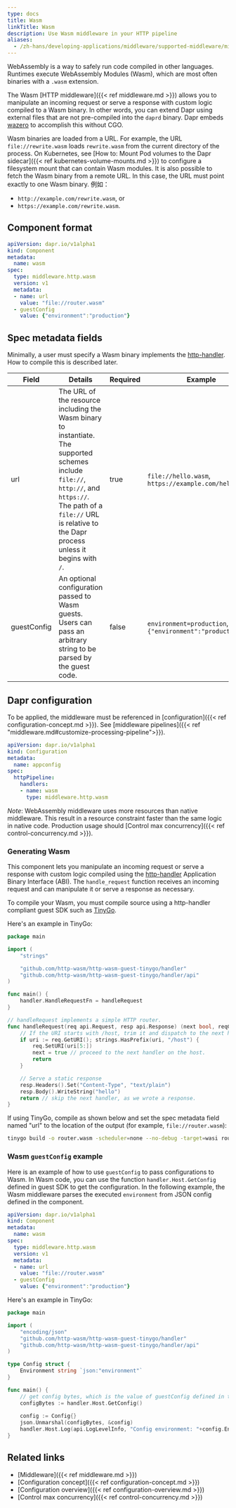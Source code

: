 ```yaml
---
type: docs
title: Wasm
linkTitle: Wasm
description: Use Wasm middleware in your HTTP pipeline
aliases:
  - /zh-hans/developing-applications/middleware/supported-middleware/middleware-wasm/
---
```


WebAssembly is a way to safely run code compiled in other languages. Runtimes
execute WebAssembly Modules (Wasm), which are most often binaries with a `.wasm`
extension.

The Wasm [HTTP middleware]({{< ref middleware.md >}}) allows you to manipulate
an incoming request or serve a response with custom logic compiled to a Wasm
binary. In other words, you can extend Dapr using external files that are not
pre-compiled into the `daprd` binary. Dapr embeds [wazero](https://wazero.io)
to accomplish this without CGO.

Wasm binaries are loaded from a URL. For example, the URL `file://rewrite.wasm`
loads `rewrite.wasm` from the current directory of the process. On Kubernetes,
see [How to: Mount Pod volumes to the Dapr sidecar]({{< ref kubernetes-volume-mounts.md >}})
to configure a filesystem mount that can contain Wasm modules.
It is also possible to fetch the Wasm binary from a remote URL. In this case,
the URL must point exactly to one Wasm binary. 例如：

- `http://example.com/rewrite.wasm`, or
- `https://example.com/rewrite.wasm`.

## Component format

```yaml
apiVersion: dapr.io/v1alpha1
kind: Component
metadata:
  name: wasm
spec:
  type: middleware.http.wasm
  version: v1
  metadata:
  - name: url
    value: "file://router.wasm"
  - guestConfig
    value: {"environment":"production"}
```

## Spec metadata fields

Minimally, a user must specify a Wasm binary implements the [http-handler](https://http-wasm.io/http-handler/).
How to compile this is described later.

| Field       | Details                                                                                                                                                                                                                      | Required | Example                                                 |
| ----------- | ---------------------------------------------------------------------------------------------------------------------------------------------------------------------------------------------------------------------------- | -------- | ------------------------------------------------------- |
| url         | The URL of the resource including the Wasm binary to instantiate. The supported schemes include `file://`, `http://`, and `https://`. The path of a `file://` URL is relative to the Dapr process unless it begins with `/`. | true     | `file://hello.wasm`, `https://example.com/hello.wasm`   |
| guestConfig | An optional configuration passed to Wasm guests. Users can pass an arbitrary string to be parsed by the guest code.                                                                                                          | false    | `environment=production`,`{"environment":"production"}` |

## Dapr configuration

To be applied, the middleware must be referenced in [configuration]({{< ref configuration-concept.md >}}).
See [middleware pipelines]({{< ref "middleware.md#customize-processing-pipeline">}}).

```yaml
apiVersion: dapr.io/v1alpha1
kind: Configuration
metadata:
  name: appconfig
spec:
  httpPipeline:
    handlers:
    - name: wasm
      type: middleware.http.wasm
```

_Note_: WebAssembly middleware uses more resources than native middleware. This
result in a resource constraint faster than the same logic in native code.
Production usage should [Control max concurrency]({{< ref control-concurrency.md >}}).

### Generating Wasm

This component lets you manipulate an incoming request or serve a response with
custom logic compiled using the [http-handler](https://http-wasm.io/http-handler/)
Application Binary Interface (ABI). The `handle_request` function receives an
incoming request and can manipulate it or serve a response as necessary.

To compile your Wasm, you must compile source using a http-handler compliant
guest SDK such as [TinyGo](https://github.com/http-wasm/http-wasm-guest-tinygo).

Here's an example in TinyGo:

```go
package main

import (
	"strings"

	"github.com/http-wasm/http-wasm-guest-tinygo/handler"
	"github.com/http-wasm/http-wasm-guest-tinygo/handler/api"
)

func main() {
	handler.HandleRequestFn = handleRequest
}

// handleRequest implements a simple HTTP router.
func handleRequest(req api.Request, resp api.Response) (next bool, reqCtx uint32) {
	// If the URI starts with /host, trim it and dispatch to the next handler.
	if uri := req.GetURI(); strings.HasPrefix(uri, "/host") {
		req.SetURI(uri[5:])
		next = true // proceed to the next handler on the host.
		return
	}

	// Serve a static response
	resp.Headers().Set("Content-Type", "text/plain")
	resp.Body().WriteString("hello")
	return // skip the next handler, as we wrote a response.
}
```

If using TinyGo, compile as shown below and set the spec metadata field named
"url" to the location of the output (for example, `file://router.wasm`):

```bash
tinygo build -o router.wasm -scheduler=none --no-debug -target=wasi router.go`
```

### Wasm `guestConfig` example

Here is an example of how to use `guestConfig` to pass configurations to Wasm. In Wasm code, you can use the function `handler.Host.GetConfig` defined in guest SDK to get the configuration. In the following example, the Wasm middleware parses the executed `environment` from JSON config defined in the component.

```yaml
apiVersion: dapr.io/v1alpha1
kind: Component
metadata:
  name: wasm
spec:
  type: middleware.http.wasm
  version: v1
  metadata:
  - name: url
    value: "file://router.wasm"
  - guestConfig
    value: {"environment":"production"}
```

Here's an example in TinyGo:

```go
package main

import (
	"encoding/json"
	"github.com/http-wasm/http-wasm-guest-tinygo/handler"
	"github.com/http-wasm/http-wasm-guest-tinygo/handler/api"
)

type Config struct {
	Environment string `json:"environment"`
}

func main() {
	// get config bytes, which is the value of guestConfig defined in the component.
	configBytes := handler.Host.GetConfig()
	
	config := Config{}
	json.Unmarshal(configBytes, &config)
	handler.Host.Log(api.LogLevelInfo, "Config environment: "+config.Environment)
}
```

## Related links

- [Middleware]({{< ref middleware.md >}})
- [Configuration concept]({{< ref configuration-concept.md >}})
- [Configuration overview]({{< ref configuration-overview\.md >}})
- [Control max concurrency]({{< ref control-concurrency.md >}})
